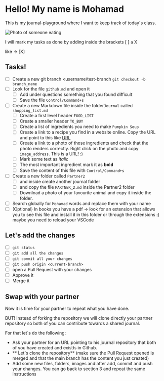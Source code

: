 # Hello! My name is Mohamad

This is my journal-playground where I want to keep track of today´s class.

![Photo of someone eating](https://media0.giphy.com/media/12uXi1GXBibALC/giphy.gif)

I will mark my tasks as done by adding inside the brackets [ ] a X 

like -> [X]

## Tasks! 

- [ ] Create a new git branch <username/test-branch `git checkout -b branch_name`
- [ ] Look for the file `github.md` and open it
  - [ ] Add under questions something that you found difficult
  - [ ] Save the file `Control/Command+s` 
  
- [ ] Create a new Markdown file inside the folder`Journal` called `shopping_list.md` 
  - [ ] Create a first level header `FOOD_LIST`
  - [ ] Create a smaller header `TO_BUY`
  - [ ] Create a list of ingredients you need to make `Pumpkin Soup`
  - [ ] Create a link to a recipe you find in a website online. Copy the URL and point to this like [URL](https://google.com)
  - [ ] Create a link to a photo of those ingredients and check that the photo renders correctly. Right click on the photo and copy `image_address`. This is a URL! :)
  - [ ] Mark some text as *italic*
  - [ ] The most important ingredient mark it as **bold**
  - [ ] Save the content of this file with `Control/Command+s`
  
- [ ] Create a new folder called `Partner2` 
  - [ ] and inside create another journal folder
  - [ ] and copy the file `PARTNER_2.md` inside the Partner2 folder
  - [ ] Download a photo of your favourite animal and copy it inside the folder.
  
- [ ] Search globally for `Mohamad` words and replace them with your name
- [ ] (Optional) In books you have a pdf -> look for an extension that allows you to see this file and install it in this folder or through the extensions :) maybe you need to reload your VSCode
## Let's add the changes
- [ ] `git status`
- [ ] `git add all the changes`
- [ ] `git commit all your changes`
- [ ] `git push origin <current-branch>`
- [ ] open a Pull Request with your changes
- [ ] Approve it
- [ ] Merge it 

## Swap with your partner

Now it is time for your partner to repeat what you have done.

BUT! instead of forking the repository we will clone directly your partner repository so both of you can contribute towards a shared journal.

For that let´s do the following:

- Ask your partner for an URL pointing to his journal repository that both of you have created and existts in Github.
- ** Let´s clone the repository** (make sure the Pull Request opened is merged and that the main branch has the content you just created)
- Add some new files, folders, images and after add, commit and push your changes. You can go back to section 3 and repeat the same instructions